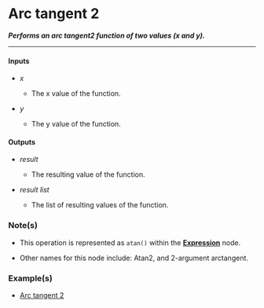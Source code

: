 # Arc tangent 2

**_Performs an arc tangent2 function of two values (x and y)._**

---


#### Inputs

* _x_

  * The x value of the function.

* _y_

  * The y value of the function.


#### Outputs

* _result_

  * The resulting value of the function.

* _result list_

  * The list of resulting values of the function.


### Note(s)

* This operation is represented as `atan()` within the [**Expression**](/nodes/ExpressionParser/documentation.md) node.

* Other names for this node include: Atan2, and 2-argument arctangent.


### Example(s)

* <a href="https://creator.trimble.com/graph?assetURI=whp:132240c4-13c0-4e22-9f64-e5afecd3ba5d&version=latest" target="_blank">Arc tangent 2</a>
